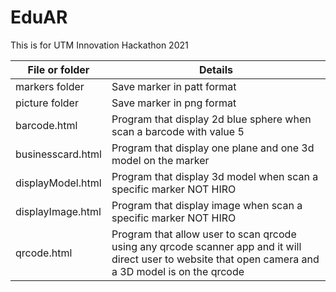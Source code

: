 # EduAR
This is for UTM Innovation Hackathon 2021

| File or folder | Details |
| ------------- | ------------- |
| markers folder  |Save marker in patt format  |
| picture folder |Save marker in png format  |
|barcode.html|Program that display 2d blue sphere when scan a barcode with value 5|
|businesscard.html|Program that display one plane and one 3d model on the marker|
|displayModel.html|Program that display 3d model when scan a specific marker NOT HIRO|
|displayImage.html|Program that display image when scan a specific marker NOT HIRO|
|qrcode.html|Program that allow user to scan qrcode using any qrcode scanner app and it will direct user to website that open camera and a 3D model is on the qrcode|
